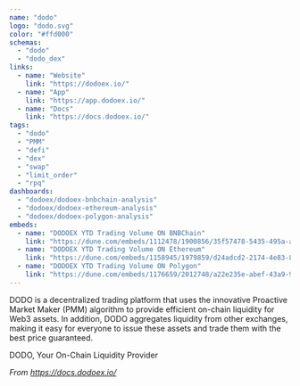 ```yaml
---
name: "dodo"
logo: "dodo.svg"
color: "#ffd000"
schemas:
  - "dodo"
  - "dodo_dex"
links:
  - name: "Website"
    link: "https://dodoex.io/"
  - name: "App"
    link: "https://app.dodoex.io/"
  - name: "Docs"
    link: "https://docs.dodoex.io/"
tags:
  - "dodo"
  - "PMM"
  - "defi"
  - "dex"
  - "swap"
  - "limit_order"
  - "rpq"
dashboards:
  - "dodoex/dodoex-bnbchain-analysis"
  - "dodoex/dodoex-ethereum-analysis"
  - "dodoex/dodoex-polygon-analysis"
embeds:
  - name: "DODOEX YTD Trading Volume ON BNBChain"
    link: "https://dune.com/embeds/1112478/1900856/35f57478-5435-495a-a551-b3fed8e6b1e1"
  - name: "DODOEX YTD Trading Volume ON Ethereum"
    link: "https://dune.com/embeds/1158945/1979859/d24adcd2-2174-4e83-88be-97a346135f4d"
  - name: "DODOEX YTD Trading Volume ON Polygon"
    link: "https://dune.com/embeds/1176659/2012748/a22e235e-abef-43a9-98c4-2502c62c8e99"
---
```


DODO is a decentralized trading platform that uses the innovative Proactive Market Maker (PMM) algorithm to provide efficient on-chain liquidity for Web3 assets. In addition, DODO aggregates liquidity from other exchanges, making it easy for everyone to issue these assets and trade them with the best price guaranteed.

DODO, Your On-Chain Liquidity Provider

_From https://docs.dodoex.io/_
